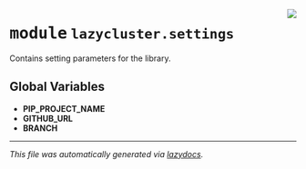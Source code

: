 <!-- markdownlint-disable -->

<a href="https://github.com/ml-tooling/lazycluster/blob/main/src/lazycluster/settings.py#L0"><img align="right" style="float:right;" src="https://img.shields.io/badge/-source-cccccc?style=flat-square"></a>

# <kbd>module</kbd> `lazycluster.settings`
Contains setting parameters for the library. 

**Global Variables**
---------------
- **PIP_PROJECT_NAME**
- **GITHUB_URL**
- **BRANCH**




---

_This file was automatically generated via [lazydocs](https://github.com/ml-tooling/lazydocs)._
